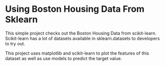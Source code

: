 # Using Boston Housing Data From Sklearn
This simple project checks out the Boston Housing Data from scikit-learn.  Scikit-learn has a lot of datasets available in sklearn.datasets to developers to try out.

This project uses matplotlib and scikit-learn to plot the features of this dataset as well as use models to predict the target value.
